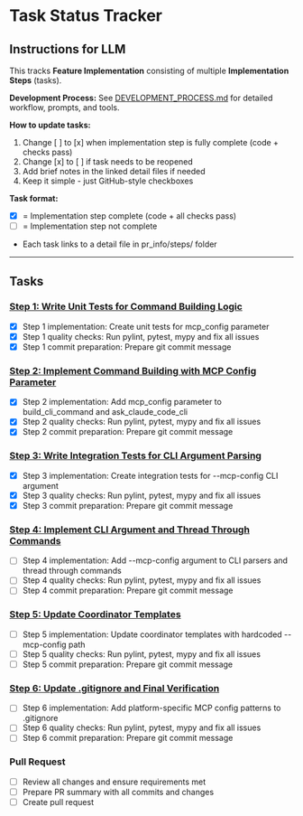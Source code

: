 # Task Status Tracker

## Instructions for LLM

This tracks **Feature Implementation** consisting of multiple **Implementation Steps** (tasks).

**Development Process:** See [DEVELOPMENT_PROCESS.md](./DEVELOPMENT_PROCESS.md) for detailed workflow, prompts, and tools.

**How to update tasks:**

1. Change [ ] to [x] when implementation step is fully complete (code + checks pass)
2. Change [x] to [ ] if task needs to be reopened
3. Add brief notes in the linked detail files if needed
4. Keep it simple - just GitHub-style checkboxes

**Task format:**

- [x] = Implementation step complete (code + all checks pass)
- [ ] = Implementation step not complete
- Each task links to a detail file in pr_info/steps/ folder

---

## Tasks

### [Step 1: Write Unit Tests for Command Building Logic](steps/step_1.md)
- [x] Step 1 implementation: Create unit tests for mcp_config parameter
- [x] Step 1 quality checks: Run pylint, pytest, mypy and fix all issues
- [x] Step 1 commit preparation: Prepare git commit message

### [Step 2: Implement Command Building with MCP Config Parameter](steps/step_2.md)
- [x] Step 2 implementation: Add mcp_config parameter to build_cli_command and ask_claude_code_cli
- [x] Step 2 quality checks: Run pylint, pytest, mypy and fix all issues
- [x] Step 2 commit preparation: Prepare git commit message

### [Step 3: Write Integration Tests for CLI Argument Parsing](steps/step_3.md)
- [x] Step 3 implementation: Create integration tests for --mcp-config CLI argument
- [x] Step 3 quality checks: Run pylint, pytest, mypy and fix all issues
- [x] Step 3 commit preparation: Prepare git commit message

### [Step 4: Implement CLI Argument and Thread Through Commands](steps/step_4.md)
- [ ] Step 4 implementation: Add --mcp-config argument to CLI parsers and thread through commands
- [ ] Step 4 quality checks: Run pylint, pytest, mypy and fix all issues
- [ ] Step 4 commit preparation: Prepare git commit message

### [Step 5: Update Coordinator Templates](steps/step_5.md)
- [ ] Step 5 implementation: Update coordinator templates with hardcoded --mcp-config path
- [ ] Step 5 quality checks: Run pylint, pytest, mypy and fix all issues
- [ ] Step 5 commit preparation: Prepare git commit message

### [Step 6: Update .gitignore and Final Verification](steps/step_6.md)
- [ ] Step 6 implementation: Add platform-specific MCP config patterns to .gitignore
- [ ] Step 6 quality checks: Run pylint, pytest, mypy and fix all issues
- [ ] Step 6 commit preparation: Prepare git commit message

### Pull Request
- [ ] Review all changes and ensure requirements met
- [ ] Prepare PR summary with all commits and changes
- [ ] Create pull request